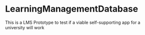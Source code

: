 # LearningManagementDatabase
 This is a LMS Prototype to test if a viable self-supporting app for a university will work

